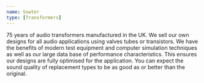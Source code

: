 ```yaml
---
name: Sowter
type: [Transformers]
---
```


75 years of audio transformers manufactured in the UK. We sell our own designs for all audio applications using valves tubes or transistors. We have the benefits of modern test equipment and computer simulation techniques as well as our large data base of performance characteristics. This ensures our designs are fully optimised for the application. You can expect the sound quality of replacement types to be as good as or better than the original.
